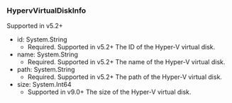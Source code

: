 ### HypervVirtualDiskInfo
Supported in v5.2+

- id: System.String
  - Required. Supported in v5.2+
  The ID of the Hyper-V virtual disk.
- name: System.String
  - Required. Supported in v5.2+
  The name of the Hyper-V virtual disk.
- path: System.String
  - Required. Supported in v5.2+
  The path of the Hyper-V virtual disk.
- size: System.Int64
  - Supported in v9.0+
  The size of the Hyper-V virtual disk.
